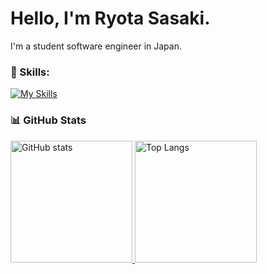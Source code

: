 # Hello, I'm Ryota Sasaki.

I'm a student software engineer in Japan.

### 🌱 Skills:

[![My Skills](https://skillicons.dev/icons?i=ts,js,nextjs,react,nestjs,prisma,nodejs,docker,cpp,c,java,py,php,jquery,html,css,flutter,kotlin,graphql,mysql,wordpress,gcp,firebase,raspberrypi&perline=8)](https://skillicons.dev)

### 📊 GitHub Stats

<p>
    <a href="https://github.com/anuraghazra/github-readme-stats">
        <img alt="GitHub stats" height="195px" src="https://github-readme-stats-sooty-nine-75.vercel.app/api?username=philip82148&show_icons=true&exclude_repo=github-readme-stats,qutip-tutorials-ipynb,selva,kishukusha-hp-theme,testrepo" />
    </a>
    <a href="https://github.com/anuraghazra/github-readme-stats">
        <img alt="Top Langs" height="195px" src="https://github-readme-stats-sooty-nine-75.vercel.app/api/top-langs/?username=philip82148&layout=donut&exclude_repo=github-readme-stats,qutip-tutorials-ipynb,selva,kishukusha-hp-theme,testrepo" />
    </a>
</p>
